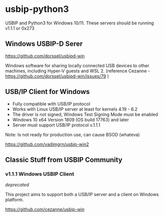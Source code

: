 # usbip-python3

USBIP and Python3 for Windows 10/11. These servers should be running v1.1.1 or 0x273

## Windows USBIP-D Serer

https://github.com/dorssel/usbipd-win

Windows software for sharing locally connected USB devices to other machines, including Hyper-V guests and WSL 2.
(reference Cezanne - https://github.com/dorssel/usbipd-win/issues/79 ) 


## USB/IP Client for Windows

* Fully compatible with USB/IP protocol
* Works with Linux USB/IP server at least for kernels 4.19 - 6.2
* The driver is not signed, Windows Test Signing Mode must be enabled
* Windows 10 x64 Version 1809 (OS build 17763) and later
* Server must support USB/IP protocol v.1.1.1

Note: Is not ready for production use, can cause BSOD (whateva)

https://github.com/vadimgrn/usbip-win2


## Classic Stuff from USBIP Community

### v1.1.1 Windows USBIP Client

*deprecated*

This project aims to support both a USB/IP server and a client on Windows platform.

https://github.com/cezanne/usbip-win
